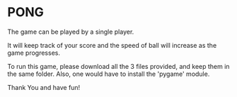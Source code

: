 # PONG

The game can be played by a single player.

It will keep track of your score and the speed of ball will increase as the game progresses.

To run this game, please download all the 3 files provided, and keep them in the same folder. Also, one would have to install the 'pygame' module.

Thank You and have fun!
